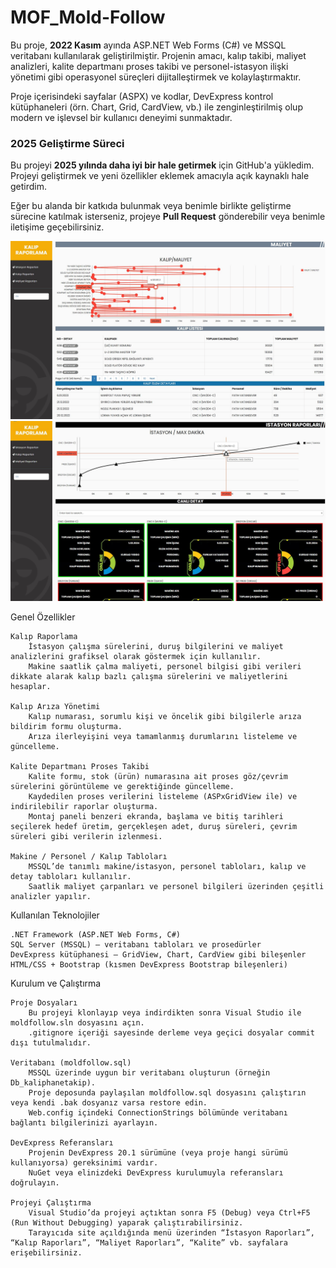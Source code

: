 # MOF_Mold-Follow

Bu proje, **2022 Kasım** ayında ASP.NET Web Forms (C#) ve MSSQL veritabanı kullanılarak geliştirilmiştir. Projenin amacı, kalıp takibi, maliyet analizleri, kalite departmanı proses takibi ve personel-istasyon ilişki yönetimi gibi operasyonel süreçleri dijitalleştirmek ve kolaylaştırmaktır.

Proje içerisindeki sayfalar (ASPX) ve kodlar, DevExpress kontrol kütüphaneleri (örn. Chart, Grid, CardView, vb.) ile zenginleştirilmiş olup modern ve işlevsel bir kullanıcı deneyimi sunmaktadır.

### 2025 Geliştirme Süreci
Bu projeyi **2025 yılında daha iyi bir hale getirmek** için GitHub'a yükledim. Projeyi geliştirmek ve yeni özellikler eklemek amacıyla açık kaynaklı hale getirdim. 

Eğer bu alanda bir katkıda bulunmak veya benimle birlikte geliştirme sürecine katılmak isterseniz, projeye **Pull Request** gönderebilir veya benimle iletişime geçebilirsiniz.

![Kalıp Raporlama Ekranı](screenshots/kalip_raporlama.png)
![İstasyon Kart Görünümü](screenshots/istasyon_kart.png)

Genel Özellikler

    Kalıp Raporlama
        İstasyon çalışma sürelerini, duruş bilgilerini ve maliyet analizlerini grafiksel olarak göstermek için kullanılır.
        Makine saatlik çalma maliyeti, personel bilgisi gibi verileri dikkate alarak kalıp bazlı çalışma sürelerini ve maliyetlerini hesaplar.

    Kalıp Arıza Yönetimi
        Kalıp numarası, sorumlu kişi ve öncelik gibi bilgilerle arıza bildirim formu oluşturma.
        Arıza ilerleyişini veya tamamlanmış durumlarını listeleme ve güncelleme.

    Kalite Departmanı Proses Takibi
        Kalite formu, stok (ürün) numarasına ait proses göz/çevrim sürelerini görüntüleme ve gerektiğinde güncelleme.
        Kaydedilen proses verilerini listeleme (ASPxGridView ile) ve indirilebilir raporlar oluşturma.
        Montaj paneli benzeri ekranda, başlama ve bitiş tarihleri seçilerek hedef üretim, gerçekleşen adet, duruş süreleri, çevrim süreleri gibi verilerin izlenmesi.

    Makine / Personel / Kalıp Tabloları
        MSSQL’de tanımlı makine/istasyon, personel tabloları, kalıp ve detay tabloları kullanılır.
        Saatlik maliyet çarpanları ve personel bilgileri üzerinden çeşitli analizler yapılır.

Kullanılan Teknolojiler

    .NET Framework (ASP.NET Web Forms, C#)
    SQL Server (MSSQL) – veritabanı tabloları ve prosedürler
    DevExpress kütüphanesi – GridView, Chart, CardView gibi bileşenler
    HTML/CSS + Bootstrap (kısmen DevExpress Bootstrap bileşenleri)

Kurulum ve Çalıştırma

    Proje Dosyaları
        Bu projeyi klonlayıp veya indirdikten sonra Visual Studio ile moldfollow.sln dosyasını açın.
        .gitignore içeriği sayesinde derleme veya geçici dosyalar commit dışı tutulmalıdır.

    Veritabanı (moldfollow.sql)
        MSSQL üzerinde uygun bir veritabanı oluşturun (örneğin Db_kaliphanetakip).
        Proje deposunda paylaşılan moldfollow.sql dosyasını çalıştırın veya kendi .bak dosyanız varsa restore edin.
        Web.config içindeki ConnectionStrings bölümünde veritabanı bağlantı bilgilerinizi ayarlayın.

    DevExpress Referansları
        Projenin DevExpress 20.1 sürümüne (veya proje hangi sürümü kullanıyorsa) gereksinimi vardır.
        NuGet veya elinizdeki DevExpress kurulumuyla referansları doğrulayın.

    Projeyi Çalıştırma
        Visual Studio’da projeyi açtıktan sonra F5 (Debug) veya Ctrl+F5 (Run Without Debugging) yaparak çalıştırabilirsiniz.
        Tarayıcıda site açıldığında menü üzerinden “İstasyon Raporları”, “Kalıp Raporları”, “Maliyet Raporları”, “Kalite” vb. sayfalara erişebilirsiniz.

